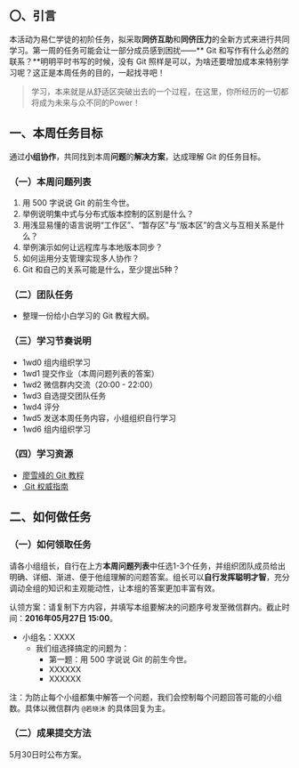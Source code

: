 ## 〇、引言

本活动为易仁学徒的初阶任务，拟采取**同侪互助**和**同侪压力**的全新方式来进行共同学习。第一周的任务可能会让一部分成员感到困扰——** Git 和写作有什么必然的联系？**明明平时书写的时候，没有 Git 照样是可以，为啥还要增加成本来特别学习呢？这正是本周任务的目的，一起找寻吧！

> 学习，本来就是从舒适区突破出去的一个过程，在这里，你所经历的一切都将成为未来与众不同的Power！

## 一、本周任务目标

通过**小组协作**，共同找到本周**问题**的**解决方案**，达成理解 Git 的任务目标。

### （一）本周问题列表

1. 用 500 字说说 Git 的前生今世。
2. 举例说明集中式与分布式版本控制的区别是什么？
3. 用浅显易懂的语言说明“工作区”、“暂存区”与“版本区”的含义与互相关系是什么？
4. 举例演示如何让远程库与本地版本同步？
5. 如何运用分支管理实现多人协作？
6. Git 和自己的关系可能是什么，至少提出5种？

### （二）团队任务

- 整理一份给小白学习的 Git 教程大纲。

### （三）学习节奏说明

- 1wd0 组内组织学习
- 1wd1 提交作业（本周问题列表的答案）
- 1wd2 微信群内交流（20:00 - 22:00）
- 1wd3 自选提交团队任务
- 1wd4 评分
- 1wd5 发送本周任务内容，小组组织自行学习
- 1wd6 组内组织学习

### （四）学习资源

- [廖雪峰的 Git 教程][1]
- [ Git 权威指南][2]

## 二、如何做任务

### （一）如何领取任务

请各小组组长，自行在上方**本周问题列表**中任选1-3个任务，并组织团队成员给出明确、详细、渐进、便于他组理解的问题答案。组长可以**自行发挥聪明才智**，充分调动全组的知识和主观能动性，让本组的答案更加丰富有效。

认领方案：请复制下方内容，并填写本组要解决的问题序号发至微信群内。截止时间：**2016年05月27日 15:00**。

- 小组名：XXXX
	- 我们组选择搞定的问题为：
		- 第一题：用 500 字说说 Git 的前生今世。
		- XXXXXX
		- XXXXXX

注：为防止每个小组都集中解答一个问题，我们会控制每个问题回答可能的小组数。具体以微信群内 `@若晓沐` 的具体回复为主。

### （二）成果提交方法

5月30日时公布方案。

[1]:	http://www.liaoxuefeng.com/wiki/0013739516305929606dd18361248578c67b8067c8c017b000
[2]:	http://www.worldhello.net/gotgit/